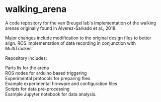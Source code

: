# walking_arena
A code repository for the van Breugel lab's implementation of the walking arenas originally found in Alverez-Salvado et al., 2018.

Major changes include modification to the original design files to better align.  ROS implementation of data recording in conjunction with MultiTracker.  


Repository includes:

Parts lis for the arena <br /> 
ROS nodes for arduino based triggering<br />
Experimental protocols for preparing flies<br />
Example experimental firmware and configuration files<br />
Scripts for data pre-processing<br />
Example Jupyter notebook for data analysis.
